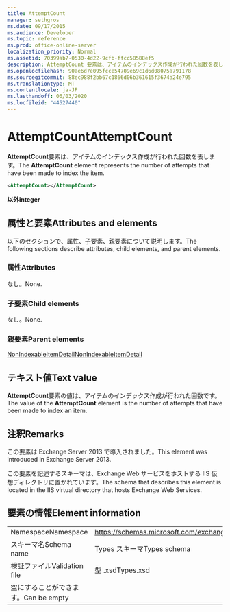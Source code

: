 ```yaml
---
title: AttemptCount
manager: sethgros
ms.date: 09/17/2015
ms.audience: Developer
ms.topic: reference
ms.prod: office-online-server
localization_priority: Normal
ms.assetid: 70399ab7-0530-4d22-9cfb-ffcc58588ef5
description: AttemptCount 要素は、アイテムのインデックス作成が行われた回数を表します。
ms.openlocfilehash: 90ae6d7e095fcce54709e69c1d6d08075a791178
ms.sourcegitcommit: 88ec988f2bb67c1866d06b361615f3674a24e795
ms.translationtype: MT
ms.contentlocale: ja-JP
ms.lasthandoff: 06/03/2020
ms.locfileid: "44527440"
---
```

# <a name="attemptcount"></a><span data-ttu-id="23e93-103">AttemptCount</span><span class="sxs-lookup"><span data-stu-id="23e93-103">AttemptCount</span></span>

<span data-ttu-id="23e93-104">**AttemptCount**要素は、アイテムのインデックス作成が行われた回数を表します。</span><span class="sxs-lookup"><span data-stu-id="23e93-104">The **AttemptCount** element represents the number of attempts that have been made to index the item.</span></span> 
  
```XML
<AttemptCount></AttemptCount>
```

 <span data-ttu-id="23e93-105">**以外**</span><span class="sxs-lookup"><span data-stu-id="23e93-105">**integer**</span></span>
## <a name="attributes-and-elements"></a><span data-ttu-id="23e93-106">属性と要素</span><span class="sxs-lookup"><span data-stu-id="23e93-106">Attributes and elements</span></span>

<span data-ttu-id="23e93-107">以下のセクションで、属性、子要素、親要素について説明します。</span><span class="sxs-lookup"><span data-stu-id="23e93-107">The following sections describe attributes, child elements, and parent elements.</span></span>
  
### <a name="attributes"></a><span data-ttu-id="23e93-108">属性</span><span class="sxs-lookup"><span data-stu-id="23e93-108">Attributes</span></span>

<span data-ttu-id="23e93-109">なし。</span><span class="sxs-lookup"><span data-stu-id="23e93-109">None.</span></span>
  
### <a name="child-elements"></a><span data-ttu-id="23e93-110">子要素</span><span class="sxs-lookup"><span data-stu-id="23e93-110">Child elements</span></span>

<span data-ttu-id="23e93-111">なし。</span><span class="sxs-lookup"><span data-stu-id="23e93-111">None.</span></span>
  
### <a name="parent-elements"></a><span data-ttu-id="23e93-112">親要素</span><span class="sxs-lookup"><span data-stu-id="23e93-112">Parent elements</span></span>

[<span data-ttu-id="23e93-113">NonIndexableItemDetail</span><span class="sxs-lookup"><span data-stu-id="23e93-113">NonIndexableItemDetail</span></span>](nonindexableitemdetail.md)
  
## <a name="text-value"></a><span data-ttu-id="23e93-114">テキスト値</span><span class="sxs-lookup"><span data-stu-id="23e93-114">Text value</span></span>

<span data-ttu-id="23e93-115">**AttemptCount**要素の値は、アイテムのインデックス作成が行われた回数です。</span><span class="sxs-lookup"><span data-stu-id="23e93-115">The value of the **AttemptCount** element is the number of attempts that have been made to index an item.</span></span> 
  
## <a name="remarks"></a><span data-ttu-id="23e93-116">注釈</span><span class="sxs-lookup"><span data-stu-id="23e93-116">Remarks</span></span>

<span data-ttu-id="23e93-117">この要素は Exchange Server 2013 で導入されました。</span><span class="sxs-lookup"><span data-stu-id="23e93-117">This element was introduced in Exchange Server 2013.</span></span>
  
<span data-ttu-id="23e93-118">この要素を記述するスキーマは、Exchange Web サービスをホストする IIS 仮想ディレクトリに置かれています。</span><span class="sxs-lookup"><span data-stu-id="23e93-118">The schema that describes this element is located in the IIS virtual directory that hosts Exchange Web Services.</span></span>
  
## <a name="element-information"></a><span data-ttu-id="23e93-119">要素の情報</span><span class="sxs-lookup"><span data-stu-id="23e93-119">Element information</span></span>

|||
|:-----|:-----|
|<span data-ttu-id="23e93-120">Namespace</span><span class="sxs-lookup"><span data-stu-id="23e93-120">Namespace</span></span>  <br/> |https://schemas.microsoft.com/exchange/services/2006/types  <br/> |
|<span data-ttu-id="23e93-121">スキーマ名</span><span class="sxs-lookup"><span data-stu-id="23e93-121">Schema name</span></span>  <br/> |<span data-ttu-id="23e93-122">Types スキーマ</span><span class="sxs-lookup"><span data-stu-id="23e93-122">Types schema</span></span>  <br/> |
|<span data-ttu-id="23e93-123">検証ファイル</span><span class="sxs-lookup"><span data-stu-id="23e93-123">Validation file</span></span>  <br/> |<span data-ttu-id="23e93-124">型 .xsd</span><span class="sxs-lookup"><span data-stu-id="23e93-124">Types.xsd</span></span>  <br/> |
|<span data-ttu-id="23e93-125">空にすることができます。</span><span class="sxs-lookup"><span data-stu-id="23e93-125">Can be empty</span></span>  <br/> ||
   

